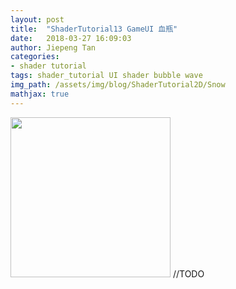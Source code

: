 ```yaml
---
layout: post
title:  "ShaderTutorial13 GameUI 血瓶"
date:   2018-03-27 16:09:03
author: Jiepeng Tan
categories: 
- shader tutorial
tags: shader_tutorial UI shader bubble wave
img_path: /assets/img/blog/ShaderTutorial2D/Snow
mathjax: true
---
```

 
<img src="http://127.0.0.1:4000/assets/img/blog/ShaderTutorial3D/GameHPUI/game_hp_ui.gif" width="256">
//TODO 

